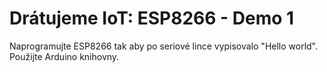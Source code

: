 # Drátujeme IoT: ESP8266 - Demo 1
Naprogramujte ESP8266 tak aby po seriové lince vypisovalo "Hello world". Použijte Arduino knihovny.